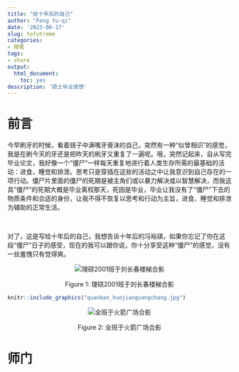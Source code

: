 ```yaml
---
title: "给十年后的自己"
author: "Feng Yu-qi"
date: '2023-06-17'
slug: tofutreme
categories:
- 随笔
tags:
- share
output: 
  html_document: 
    toc: yes
description: '硕士毕业感想'
---
```



# 前言


今早刷牙的时候，看着镜子中满嘴牙膏沫的自己，突然有一种“似曾相识”的感觉，我是在刷今天的牙还是把昨天的刷牙又重复了一遍呢。哦，突然记起来，自从写完毕业论文，我好像一个“僵尸”一样每天重复地进行着人类生存所需的最基础的活动：进食，睡觉和排泄。思考只是穿插在这些的活动之中让我意识到自己存在的一项行动。僵尸片里面的僵尸的死期是被主角们或以暴力解决或以智慧解决，而我这具“僵尸”的死期大概是毕业离校那天，死因是毕业，毕业让我没有了“僵尸”下去的物质条件和合适的身份，让我不得不恢复以思考和行动为主旨，进食、睡觉和排泄为辅助的正常生活。

 <br/>

对了，这是写给十年后的自己，我想告诉十年后的冯裕祺，如果你忘记了你在这段“僵尸”日子的感受，现在的我可以跟你说，你十分享受这种“僵尸”的感觉，没有一丝羞愧只有觉得爽。



<div class="figure" style="text-align: center">
<img src="quanban_louti.jpg" alt="理硕2001班于刘长春楼梯合影"  />
<p class="caption">Figure 1: 理硕2001班于刘长春楼梯合影</p>
</div>





```r
knitr::include_graphics("quanban_huojianguangchang.jpg")
```

<div class="figure" style="text-align: center">
<img src="quanban_huojianguangchang.jpg" alt="全班于火箭广场合影"  />
<p class="caption">Figure 2: 全班于火箭广场合影</p>
</div>




# 师门



